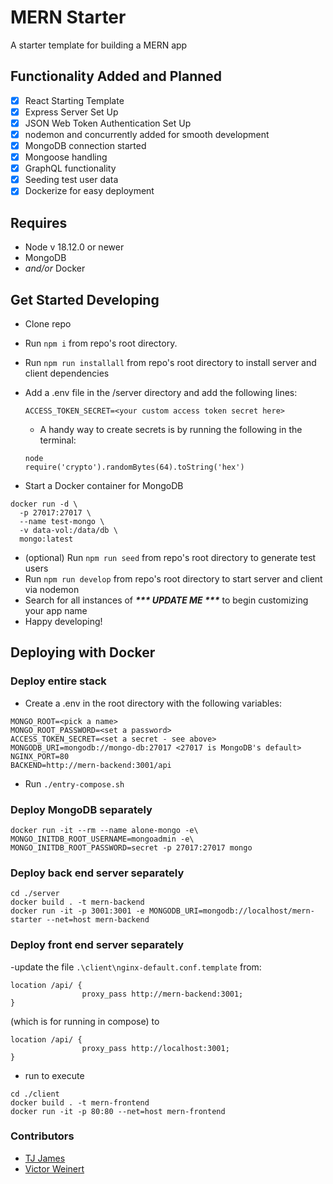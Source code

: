 # MERN Starter

A starter template for building a MERN app

## Functionality Added and Planned

- [x] React Starting Template
- [x] Express Server Set Up
- [x] JSON Web Token Authentication Set Up
- [x] nodemon and concurrently added for smooth development
- [x] MongoDB connection started
- [x] Mongoose handling
- [x] GraphQL functionality
- [x] Seeding test user data
- [x] Dockerize for easy deployment

## Requires

 - Node v 18.12.0 or newer
 - MongoDB
 - *and/or* Docker

## Get Started Developing

- Clone repo
- Run `npm i` from repo's root directory.
- Run `npm run installall` from repo's root directory to install server and client dependencies

- Add a .env file in the /server directory and add the following lines: 
  ```
  ACCESS_TOKEN_SECRET=<your custom access token secret here>
  ```
  - A handy way to create secrets is by running the following in the terminal:
  ```
  node
  require('crypto').randomBytes(64).toString('hex')
  ```
- Start a Docker container for MongoDB
```
docker run -d \
  -p 27017:27017 \
  --name test-mongo \
  -v data-vol:/data/db \
  mongo:latest
```
- (optional) Run `npm run seed` from repo's root directory to generate test users
- Run `npm run develop` from repo's root directory to start server and client via nodemon
- Search for all instances of ___*** UPDATE ME ***___ to begin customizing your app name
- Happy developing!

## Deploying with Docker

### Deploy entire stack
- Create a .env in the root directory with the following variables:
```
MONGO_ROOT=<pick a name>
MONGO_ROOT_PASSWORD=<set a password>
ACCESS_TOKEN_SECRET=<set a secret - see above>
MONGODB_URI=mongodb://mongo-db:27017 <27017 is MongoDB's default>
NGINX_PORT=80
BACKEND=http://mern-backend:3001/api
```

- Run ```./entry-compose.sh```

### Deploy MongoDB separately
```
docker run -it --rm --name alone-mongo -e\ MONGO_INITDB_ROOT_USERNAME=mongoadmin -e\ MONGO_INITDB_ROOT_PASSWORD=secret -p 27017:27017 mongo
```

### Deploy back end server separately
```
cd ./server
docker build . -t mern-backend
docker run -it -p 3001:3001 -e MONGODB_URI=mongodb://localhost/mern-starter --net=host mern-backend
```

### Deploy front end server separately

-update the file ```.\client\nginx-default.conf.template``` from:

```
location /api/ {
                proxy_pass http://mern-backend:3001;
}
```
(which is for running in compose) to
```
location /api/ {
                proxy_pass http://localhost:3001;
}
```
- run to execute
```
cd ./client
docker build . -t mern-frontend
docker run -it -p 80:80 --net=host mern-frontend
```

### Contributors
- [TJ James](https://github.com/jamestw13)
- [Victor Weinert](https://github.com/vw0389)

